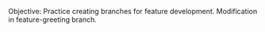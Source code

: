 Objective: Practice creating branches for feature development.
Modification in feature-greeting branch.
